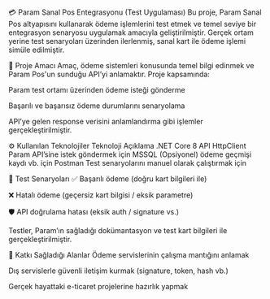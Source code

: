 💳 Param Sanal Pos Entegrasyonu (Test Uygulaması)
Bu proje, Param Sanal Pos altyapısını kullanarak ödeme işlemlerini test etmek ve temel seviye bir entegrasyon senaryosu uygulamak amacıyla geliştirilmiştir. Gerçek ortam yerine test senaryoları üzerinden ilerlenmiş, sanal kart ile ödeme işlemi simüle edilmiştir.

🎯 Proje Amacı
Amaç, ödeme sistemleri konusunda temel bilgi edinmek ve Param Pos'un sunduğu API’yi anlamaktır. Proje kapsamında:

Param test ortamı üzerinden ödeme isteği gönderme

Başarılı ve başarısız ödeme durumlarını senaryolama

API’ye gelen response verisini anlamlandırma
gibi işlemler gerçekleştirilmiştir.

⚙️ Kullanılan Teknolojiler
Teknoloji	Açıklama
.NET Core 8	API 
HttpClient	Param API’sine istek göndermek için
MSSQL	(Opsiyonel) ödeme geçmişi kaydı vb. için
Postman	Test senaryolarını manuel olarak çalıştırmak için

🧪 Test Senaryoları
✅ Başarılı ödeme (doğru kart bilgileri ile)

❌ Hatalı ödeme (geçersiz kart bilgisi / eksik parametre)

🛡️ API doğrulama hatası (eksik auth / signature vs.)

Testler, Param’ın sağladığı dokümantasyon ve test kart bilgileri ile gerçekleştirilmiştir.

🧠 Katkı Sağladığı Alanlar
Ödeme servislerinin çalışma mantığını anlamak

Dış servislerle güvenli iletişim kurmak (signature, token, hash vb.)

Gerçek hayattaki e-ticaret projelerine hazırlık yapmak
